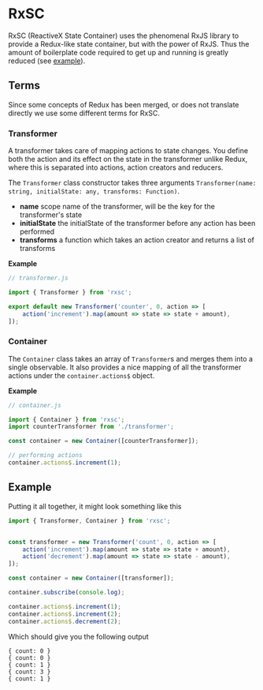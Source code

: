 # RxSC

RxSC (ReactiveX State Container) uses the phenomenal RxJS library to provide a
Redux-like state container, but with the power of RxJS. Thus the amount of 
boilerplate code required to get up and running is greatly reduced (see [example](#example)).

## Terms

Since some concepts of Redux has been merged, or does not translate directly
we use some different terms for RxSC.

### Transformer

A transformer takes care of mapping actions to state changes. You define both
the action and its effect on the state in the transformer unlike Redux, where
this is separated into actions, action creators and reducers.

The `Transformer` class constructor takes three arguments
`Transformer(name: string, initialState: any, transforms: Function)`.

- **name** scope name of the transformer, will be the key for the transformer's state
- **initialState** the initialState of the transformer before any action has been performed
- **transforms** a function which takes an action creator and returns a list of transforms

**Example**

```javascript
// transformer.js

import { Transformer } from 'rxsc';

export default new Transformer('counter', 0, action => [
    action('increment').map(amount => state => state + amount),
]);
```

### Container

The `Container` class takes an array of `Transformer`s and merges them into a
single observable. It also provides a nice mapping of all the transformer actions
under the `container.actions$` object.

**Example**

```javascript
// container.js

import { Container } from 'rxsc';
import counterTransformer from './transformer';

const container = new Container([counterTransformer]);

// performing actions
container.actions$.increment(1);
```

## Example

Putting it all together, it might look something like this

```javascript
import { Transformer, Container } from 'rxsc';


const transformer = new Transformer('count', 0, action => [
    action('increment').map(amount => state => state + amount),
    action('decrement').map(amount => state => state - amount),
]);

const container = new Container([transformer]);

container.subscribe(console.log);

container.actions$.increment(1);
container.actions$.increment(2);
container.actions$.decrement(2);
```

Which should give you the following output

```
{ count: 0 }
{ count: 0 }
{ count: 1 }
{ count: 3 }
{ count: 1 }
```
